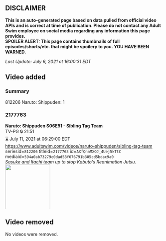 ## DISCLAIMER
**This is an auto-generated page based on data pulled from official video APIs and is correct at time of publication. Please do not contact any Adult Swim employee on social media regarding any information this page provides.**  
**SPOILER ALERT: This page contains thumbnails of full episodes/shorts/etc. that might be spoilery to you. YOU HAVE BEEN WARNED.**  

_Last Update: July 6, 2021 at 16:00:31 EDT_
## Video added
### Summary
812206 Naruto: Shippuden: 1  
### 2177763
**Naruto: Shippuden S06E51 - Sibling Tag Team**  
TV-PG 🔒 21:51  
⌛ July 11, 2021 at 06:29:00 EDT  
https://www.adultswim.com/videos/naruto-shippuden/sibling-tag-team  
seriesid=`812206` titleid=`2177763` id=`AXfQnnMXQJ_4Uej5kTtC` mediaid=`594a0ab73279c0dad58f676791b305cd5bdac9a0`  
_Sasuke and Itachi team up to stop Kabuto's Reanimation Jutsu._  
<a href="https://media.cdn.adultswim.com/uploads/20210223/thumbnails/2_212231539266-NarutoShippuden_334_SiblingTagTeam.jpg"><img src="https://media.cdn.adultswim.com/uploads/20210223/thumbnails/2_212231539266-NarutoShippuden_334_SiblingTagTeam.jpg" height="144px" /></a>
## Video removed
No videos were removed.  
